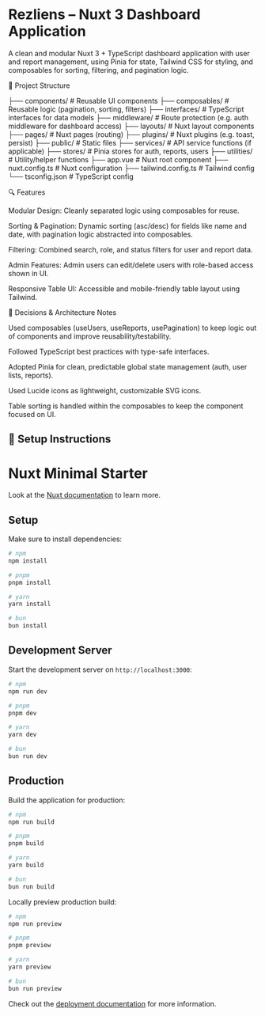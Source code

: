# Rezliens – Nuxt 3 Dashboard Application

A clean and modular Nuxt 3 + TypeScript dashboard application with user and report management, using Pinia for state, Tailwind CSS for styling, and composables for sorting, filtering, and pagination logic.

📁 Project Structure

├── components/         # Reusable UI components
├── composables/        # Reusable logic (pagination, sorting, filters)
├── interfaces/         # TypeScript interfaces for data models
├── middleware/         # Route protection (e.g. auth middleware for dashboard access)
├── layouts/            # Nuxt layout components
├── pages/              # Nuxt pages (routing)
├── plugins/            # Nuxt plugins (e.g. toast, persist)
├── public/             # Static files
├── services/           # API service functions (if applicable)
├── stores/             # Pinia stores for auth, reports, users
├── utilities/          # Utility/helper functions
├── app.vue             # Nuxt root component
├── nuxt.config.ts      # Nuxt configuration
├── tailwind.config.ts  # Tailwind config
└── tsconfig.json       # TypeScript config

🔍 Features

Modular Design: Cleanly separated logic using composables for reuse.

Sorting & Pagination: Dynamic sorting (asc/desc) for fields like name and date, with pagination logic abstracted into composables.

Filtering: Combined search, role, and status filters for user and report data.

Admin Features: Admin users can edit/delete users with role-based access shown in UI.

Responsive Table UI: Accessible and mobile-friendly table layout using Tailwind.

🤔 Decisions & Architecture Notes

Used composables (useUsers, useReports, usePagination) to keep logic out of components and improve reusability/testability.

Followed TypeScript best practices with type-safe interfaces.

Adopted Pinia for clean, predictable global state management (auth, user lists, reports).

Used Lucide icons as lightweight, customizable SVG icons.

Table sorting is handled within the composables to keep the component focused on UI.



## 🚀 Setup Instructions

# Nuxt Minimal Starter

Look at the [Nuxt documentation](https://nuxt.com/docs/getting-started/introduction) to learn more.

## Setup

Make sure to install dependencies:

```bash
# npm
npm install

# pnpm
pnpm install

# yarn
yarn install

# bun
bun install
```

## Development Server

Start the development server on `http://localhost:3000`:

```bash
# npm
npm run dev

# pnpm
pnpm dev

# yarn
yarn dev

# bun
bun run dev
```

## Production

Build the application for production:

```bash
# npm
npm run build

# pnpm
pnpm build

# yarn
yarn build

# bun
bun run build
```

Locally preview production build:

```bash
# npm
npm run preview

# pnpm
pnpm preview

# yarn
yarn preview

# bun
bun run preview
```

Check out the [deployment documentation](https://nuxt.com/docs/getting-started/deployment) for more information.
